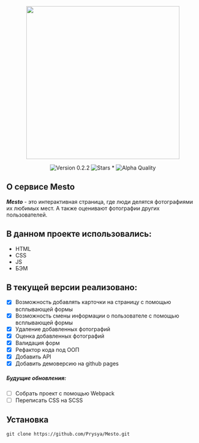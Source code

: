 <p align="center">
    <img src="https://res.cloudinary.com/prysya/image/upload/v1586434550/logo_bdsdvx.svg" width="400">
</p>
<p align="center">
    <img alt="Version 0.2.2" src="https://img.shields.io/badge/Version-0.2.2-blue.svg" />
    <img alt="Stars *" src="https://img.shields.io/badge/Stars-2-green.svg" />
    <img alt="Alpha Quality" src="https://img.shields.io/badge/status-BETA-orange.svg" >
</p>

## О сервисе Mesto

***Mesto*** - это интерактивная страница, где люди делятся фотографиями их любимых мест. 
А также оценивают фотографии других пользователей.

## В данном проекте использовались:

* HTML
* СSS
* JS
* БЭМ

## В текущей версии реализовано:

- [x] Возможность добавлять карточки на страницу с помощью всплывающей формы
- [x] Возможность смены информации о пользователе с помощью всплывающей формы
- [x] Удаление добавленных фотографий
- [x] Оценка добавленных фотографий
- [x] Валидация форм
- [x] Рефактор кода под ООП
- [x] Добавить API
- [x] Добавить демоверсию на github pages

##### Будущие обновления:

- [ ] Собрать проект с помощью Webpack
- [ ] Переписать CSS на SCSS

## Установка
    
    git clone https://github.com/Prysya/Mesto.git
